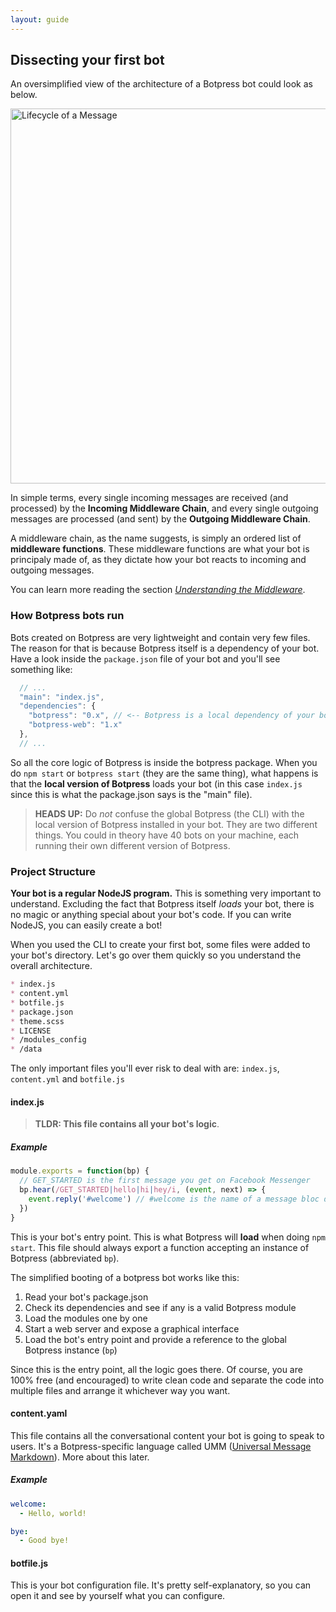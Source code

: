 ```yaml
---
layout: guide
---
```


## Dissecting your first bot <a class="toc" id="toc-dissecting-your-first-bot" href="#toc-dissecting-your-first-bot"></a>

An oversimplified view of the architecture of a Botpress bot could look as below.


<!-- TODO: Change things url for the picture -->
<img alt="Lifecycle of a Message" width="600" src="https://raw.githubusercontent.com/botpress/botpress/master/assets/message-lifecycle.png">

In simple terms, every single incoming messages are received (and processed) by the **Incoming Middleware Chain**, and every single outgoing messages are processed (and sent) by the **Outgoing Middleware Chain**.

A middleware chain, as the name suggests, is simply an ordered list of **middleware functions**. These middleware functions are what your bot is principaly made of, as they dictate how your bot reacts to incoming and outgoing messages.

You can learn more reading the section _[Understanding the Middleware](../advanced/middleware/)_.

### How Botpress bots run <a class="toc" id="toc-how-botpress-bots-run" href="#toc-how-botpress-bots-run"></a>


Bots created on Botpress are very lightweight and contain very few files. The reason for that is because Botpress itself is a dependency of your bot. Have a look inside the `package.json` file of your bot and you'll see something like:

```js
  // ...
  "main": "index.js",
  "dependencies": {
    "botpress": "0.x", // <-- Botpress is a local dependency of your bot
    "botpress-web": "1.x"
  },
  // ...
```

So all the core logic of Botpress is inside the botpress package. When you do `npm start` or `botpress start` (they are the same thing), what happens is that the **local version of Botpress** loads your bot (in this case `index.js` since this is what the package.json says is the "main" file).

> **HEADS UP:** Do *not* confuse the global Botpress (the CLI) with the local version of Botpress installed in your bot. They are two different things. You could in theory have 40 bots on your machine, each running their own different version of Botpress.

### Project Structure <a class="toc" id="toc-project-structure" href="#toc-project-structure"></a>


**Your bot is a regular NodeJS program.** This is something very important to understand. Excluding the fact that Botpress itself *loads* your bot, there is no magic or anything special about your bot's code. If you can write NodeJS, you can easily create a bot!

When you used the CLI to create your first bot, some files were added to your bot's directory. Let's go over them quickly so you understand the overall architecture.

```markdown
* index.js
* content.yml
* botfile.js
* package.json
* theme.scss
* LICENSE
* /modules_config
* /data
```

The only important files you'll ever risk to deal with are: `index.js`, `content.yml` and `botfile.js`

#### index.js <a class="toc" id="toc-index-js" href="#toc-index-js"></a>

> **TLDR: This file contains all your bot's logic**.

##### Example <a class="toc" id="toc-example" href="#toc-example"></a>


```js
module.exports = function(bp) {
  // GET_STARTED is the first message you get on Facebook Messenger
  bp.hear(/GET_STARTED|hello|hi|hey/i, (event, next) => {
    event.reply('#welcome') // #welcome is the name of a message bloc defined in `content.yml`
  })
}
```

This is your bot's entry point. This is what Botpress will **load** when doing `npm start`. This file should always export a function accepting an instance of Botpress (abbreviated `bp`).

The simplified booting of a botpress bot works like this:

1. Read your bot's package.json
2. Check its dependencies and see if any is a valid Botpress module
3. Load the modules one by one
4. Start a web server and expose a graphical interface
5. Load the bot's entry point and provide a reference to the global Botpress instance (`bp`)

Since this is the entry point, all the logic goes there. Of course, you are 100% free (and encouraged) to write clean code and separate the code into multiple files and arrange it whichever way you want.

#### content.yaml <a class="toc" id="toc-content-yaml" href="#toc-content-yaml"></a>


This file contains all the conversational content your bot is going to speak to users. It's a Botpress-specific language called UMM ([Universal Message Markdown](./umm)). More about this later.

##### Example  <a class="toc" id="toc-example" href="#toc-example"></a>

```yaml
welcome:
  - Hello, world!

bye:
  - Good bye!
```

#### botfile.js <a class="toc" id="toc-botfile-js" href="#toc-botfile-js"></a>


This is your bot configuration file. It's pretty self-explanatory, so you can open it and see by yourself what you can configure.